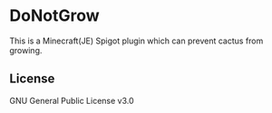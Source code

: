 # DoNotGrow

This is a Minecraft(JE) Spigot plugin which can prevent cactus from growing.

## License

GNU General Public License v3.0
